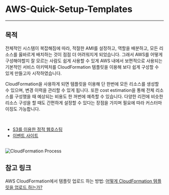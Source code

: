 <h1> AWS-Quick-Setup-Templates </h1>
<hr>
<h2> 목적 </h2>

<p> 전체적인 시스템이 복잡해짐에 따라, 적절한 AMI를 설정하고, 역할을 배분하고, 모든 리소스를 옳바르게 배치하는 것이 점점 더 어려워지게 되었습니다. 그래서 AWS를 어떻게 구성해야할지 잘 모르는 사람도 쉽게 사용할 수 있게 AWS 내에서 보편적으로 사용되는 기본적인 서비스 아키텍처를 CloudFormation 템플릿을 이용해 보다 쉽게 구성할 수 있게 만들고자 시작하였습니다.</p>

<p> CloudFormation을 사용하게 되면 템플릿을 이용해 단 한번에 모든 리소스를 생성할 수 있으며, 변경 이력을 관리할 수 있게 됩니다. 또한 cost estimation을 통해 전체 리소스를 구성했을 때 예상되는 비용도 한 꺼번에 예측할 수 있습니다. 다양한 리전에 비슷한 리소스 구성을 할 때도 간편하게 설정할 수 있다는 장점을 가지며 필요에 따라 커스터마이징도 가능합니다.</p> 
<br>

<ul>
    <li><a href="https://github.com/KIMCAT33/AWS-Quick-Setup-Korean/tree/master/static-web-hosting-s3">S3를 이용한 정적 웹호스팅</a>
    <li><a href="https://github.com/KIMCAT33/AWS-Quick-Setup-Korean/tree/master/web-system/event-site">이벤트 사이트</a>
</ul>

<br>
<img src="https://d1.awsstatic.com/Products/product-name/diagrams/product-page-diagram_CloudFormation.ad3a4c93b4fdd3366da3da0de4fb084d89a5d761.png" alt="CloudFormation Process">

<br>
<h2> 참고 링크 </h2>
<p> AWS CloudFormation에서 템플릿 업로드 하는 방법: <a href="http://docs.aws.amazon.com/AWSCloudFormation/latest/UserGuide/cfn-using-console-create-stack-template.html">어떻게 CloudFormation 템플릿을 업로드 하는가?</a>
